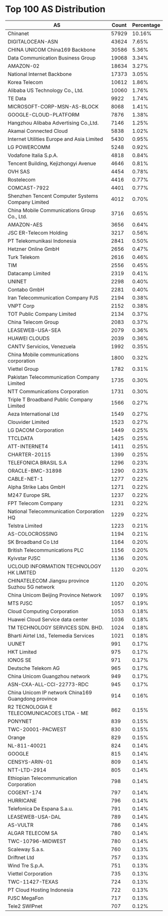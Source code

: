 # Top 100 AS Distribution
| AS | Count | Percentage |
|----|----|----|
| Chinanet | 57929 | 10.16% |
| DIGITALOCEAN-ASN | 43624 | 7.65% |
| CHINA UNICOM China169 Backbone | 30586 | 5.36% |
| Data Communication Business Group | 19068 | 3.34% |
| AMAZON-02 | 18634 | 3.27% |
| National Internet Backbone | 17373 | 3.05% |
| Korea Telecom | 10612 | 1.86% |
| Alibaba US Technology Co., Ltd. | 10060 | 1.76% |
| TE Data | 9922 | 1.74% |
| MICROSOFT-CORP-MSN-AS-BLOCK | 8068 | 1.41% |
| GOOGLE-CLOUD-PLATFORM | 7876 | 1.38% |
| Hangzhou Alibaba Advertising Co.,Ltd. | 7146 | 1.25% |
| Akamai Connected Cloud | 5838 | 1.02% |
| Internet Utilities Europe and Asia Limited | 5430 | 0.95% |
| LG POWERCOMM | 5248 | 0.92% |
| Vodafone Italia S.p.A. | 4818 | 0.84% |
| Tencent Building, Kejizhongyi Avenue | 4646 | 0.81% |
| OVH SAS | 4454 | 0.78% |
| Rostelecom | 4416 | 0.77% |
| COMCAST-7922 | 4401 | 0.77% |
| Shenzhen Tencent Computer Systems Company Limited | 4012 | 0.70% |
| China Mobile Communications Group Co., Ltd. | 3716 | 0.65% |
| AMAZON-AES | 3656 | 0.64% |
| JSC ER-Telecom Holding | 3217 | 0.56% |
| PT Telekomunikasi Indonesia | 2841 | 0.50% |
| Hetzner Online GmbH | 2656 | 0.47% |
| Turk Telekom | 2616 | 0.46% |
| TIM | 2556 | 0.45% |
| Datacamp Limited | 2319 | 0.41% |
| UNINET | 2298 | 0.40% |
| Contabo GmbH | 2281 | 0.40% |
| Iran Telecommunication Company PJS | 2194 | 0.38% |
| VNPT Corp | 2152 | 0.38% |
| TOT Public Company Limited | 2134 | 0.37% |
| China Telecom Group | 2083 | 0.37% |
| LEASEWEB-USA-SEA | 2079 | 0.36% |
| HUAWEI CLOUDS | 2039 | 0.36% |
| CANTV Servicios, Venezuela | 1992 | 0.35% |
| China Mobile communications corporation | 1800 | 0.32% |
| Viettel Group | 1782 | 0.31% |
| Pakistan Telecommunication Company Limited | 1735 | 0.30% |
| NTT Communications Corporation | 1731 | 0.30% |
| Triple T Broadband Public Company Limited | 1566 | 0.27% |
| Aeza International Ltd | 1549 | 0.27% |
| Clouvider Limited | 1523 | 0.27% |
| LG DACOM Corporation | 1449 | 0.25% |
| TTCLDATA | 1425 | 0.25% |
| ATT-INTERNET4 | 1411 | 0.25% |
| CHARTER-20115 | 1399 | 0.25% |
| TELEFONICA BRASIL S.A | 1296 | 0.23% |
| ORACLE-BMC-31898 | 1290 | 0.23% |
| CABLE-NET-1 | 1277 | 0.22% |
| Alpha Strike Labs GmbH | 1271 | 0.22% |
| M247 Europe SRL | 1237 | 0.22% |
| FPT Telecom Company | 1231 | 0.22% |
| National Telecommunication Corporation HQ | 1229 | 0.22% |
| Telstra Limited | 1223 | 0.21% |
| AS-COLOCROSSING | 1194 | 0.21% |
| SK Broadband Co Ltd | 1164 | 0.20% |
| British Telecommunications PLC | 1156 | 0.20% |
| Kyivstar PJSC | 1136 | 0.20% |
| UCLOUD INFORMATION TECHNOLOGY HK LIMITED | 1120 | 0.20% |
| CHINATELECOM Jiangsu province Suzhou 5G network | 1120 | 0.20% |
| China Unicom Beijing Province Network | 1097 | 0.19% |
| MTS PJSC | 1057 | 0.19% |
| Cloud Computing Corporation | 1053 | 0.18% |
| Huawei Cloud Service data center | 1036 | 0.18% |
| TM TECHNOLOGY SERVICES SDN. BHD. | 1024 | 0.18% |
| Bharti Airtel Ltd., Telemedia Services | 1021 | 0.18% |
| UUNET | 991 | 0.17% |
| HKT Limited | 975 | 0.17% |
| IONOS SE | 971 | 0.17% |
| Deutsche Telekom AG | 965 | 0.17% |
| China Unicom Guangzhou network | 949 | 0.17% |
| ASN-CXA-ALL-CCI-22773-RDC | 945 | 0.17% |
| China Unicom IP network China169 Guangdong province | 914 | 0.16% |
| R2 TECNOLOGIA E TELECOMUNICACOES LTDA - ME | 862 | 0.15% |
| PONYNET | 839 | 0.15% |
| TWC-20001-PACWEST | 830 | 0.15% |
| Orange | 829 | 0.15% |
| NL-811-40021 | 824 | 0.14% |
| GOOGLE | 815 | 0.14% |
| CENSYS-ARIN-01 | 809 | 0.14% |
| NTT-LTD-2914 | 805 | 0.14% |
| Ethiopian Telecommunication Corporation | 798 | 0.14% |
| COGENT-174 | 797 | 0.14% |
| HURRICANE | 796 | 0.14% |
| Telefonica De Espana S.a.u. | 791 | 0.14% |
| LEASEWEB-USA-DAL | 789 | 0.14% |
| AS-VULTR | 786 | 0.14% |
| ALGAR TELECOM SA | 780 | 0.14% |
| TWC-10796-MIDWEST | 780 | 0.14% |
| Scaleway S.a.s. | 760 | 0.13% |
| Driftnet Ltd | 757 | 0.13% |
| Wind Tre S.p.A. | 751 | 0.13% |
| Viettel Corporation | 735 | 0.13% |
| TWC-11427-TEXAS | 724 | 0.13% |
| PT Cloud Hosting Indonesia | 722 | 0.13% |
| PJSC MegaFon | 717 | 0.13% |
| Tele2 SWIPnet | 707 | 0.12% |
